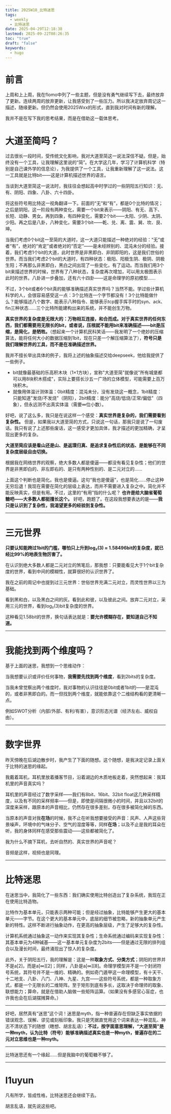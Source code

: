 ```yaml
---
title: 2025W18_比特迷思
tags:
  - weekly
  - 比特迷思
date: 2025-04-29T12:18:38
lastmod: 2025-09-22T08:26:35
toc: "true"
draft: "false"
keywords:
  - hugo
---
```

# 前言
上周和上上周，我在flomo中列了一些主题，但是没有勇气继续写下去，最终放弃了更新。连续两周的放弃更新，让我感受到了一些压力。所以我决定放弃周记这一描述，随缘更新。但仍然会使用2025Wxx的形式，直到我对时间有新的理解。

我并不是在写下我的思考结果，而是在借助这一载体思考。
# 大道至简吗？
过去很长一段时间，受传统文化影响，我对大道至简这一说法深信不疑。但是，始终没有一个工具，让我理解这里说的“简”。在大学这几年，学习了计算机科学（特别是自己课外学的信息论），为我提供了一个工具，让我重新理解了这一说法。这一工具就是比特bit——这是计算机描述世界的语言。

当谈到大道至简这一说法时，我往往会想起高中时学过的一些阴阳五行知识：无、有、阴阳、四象、八卦、六十四卦。

将这些符号用比特这一视角翻译一下。前面的“无”和“有”，都是0个比特的情况；之后是阴阳，这一阶段有两种变化，需要一个bit来表示——阴阳、有无、高下、长短、动静、男女。再到四象，有四种变化，需要2个bit——太阳、少阴、太阴、少阳。再之后是八卦，八种变化，需要3个bit——乾、兑、离、震、巽、坎、艮、坤。

当我们考虑0个bit这一至简的大道时，这一大道只能描述一种绝对的经验：“无”或者“有”，绝对的“肯定”或者绝对的“否定”——是未经辨别的、混沌未分的经验。接着，我们考虑1个bit的大道，此时世界是非黑即白、非阴即阳的，这是我们世俗的世界。而当我们考虑2个bit的大道时，有四种状态：极阳、阳极生阴、极阴、阴极生阳；不再那么非黑即白，黑白之间出现了一些变化，有了运动。而当我们用3个bit来描述世界的时候，世界有了八种状态，复杂度再次增加，可以用太极图表示此时的世界。八卦进一步叠加，还有六十四卦——这是命理学的原初模型……

不过，3个bit或者6个bit真的能够准确描述真实世界吗？当然不能。学过些计算机科学的人，会很容易感受这一点：3个比特连一个字节都没有！3个比特能做什么？能够描述八个数字、能表示八种指令、能够表示tcp握手挥手时的syn、ack、fin三种状态……三个比特所能建构出来的系统，并不能创生万物。

**真实世界的复杂度是无限大的：万物相互连接，和合而成。对于真实世界的任何东西，我们都需要用无限长的bit，或者说，压根就不能用bit来准确描述——bit是压缩，是简化，是牺牲。**（想起来一个计算机民科笑话——我发明了一个绝妙的压缩算法，能将任何大小的数据压缩到1bit，现在只差一个解压缩算法了），**符号只是我们理解世界的工具，而不是在准确描述世界。**

我并不擅长举出具体的例子，我将上述的抽象描述交给deepseek，他给我提供了一些例子。

- bit就像最基础的乐高积木块（1×1方块），宣称"大道至简"就像说"所有城堡都可以用8块积木搭成"，实际上要搭长沙五一广场的立体模型，可能需要上百万块积木。
- 就像用体温计测体温：0bit精度：混沌未分，没有发烧这一概念，1bit精度：只能知道"发烧/不发烧"（阴阳），2bit精度：能分"高烧/低烧/正常/偏低"（四象），但永远测不出真实体温（需要∞位小数）。

好吧，说了这么多，我只是在说这样一个感受：**真实世界是复杂的，我们需要看到复杂性。** 但是，如果我以大道至简的方式，只说这一句话，那我只是说了一句废话。我只有说了上述那些废话，这一感受才更加具体，我才描述的更加精确，才呈现出更多的复杂。

**大道至简应该是看山还是山、是返璞归真、是追求复杂性后的状态、是能够在不同复杂度层级自由切换。**

根据我在网络世界的观察，绝大多数人都是傻逼——都没有看见复杂性；他们的世界是非黑即白的、非左即右的、是只有两种性别的、是二元对立的……

上面这个判断也是简化。我也是傻逼。这句“我也是傻逼”，也是简化……停止这种无穷后退！我现在需要在简化的层级上表达，而并不需要进入复杂之中。简化并不能反映真实，但是有用。不过，这里的“有用”指的什么呢？ **也许是给大脑省葡萄糖吧——大多数人都挺擅长这个。** 好吧，跑题了。在这段我想要表达的是——**我只是认识到了复杂性，我渴望更多的经验到复杂性。**

---
# 三元世界
**只要认知能跨过1bit的门槛，哪怕只上升到log₂(3) ≈ 1.58496bit的复杂度，就已经比99%的地表生物厉害了。**

在认识到绝大多数人都是二元对立的煞笔后，那我想：只要能看见大于1个bit复杂度的世界，看到中间的模糊性，就算很好的认识世界了。

我在之前的周记中也提到过三元世界：世俗世界充满二元对立，而灵性世界以三为基础。

看到黑和白，以及黑白之间的灰。看到此和彼，以及彼此之间。放弃二元对立，采用三元的世界，看到log₂(3)bit复杂度的世界。

这种看见1.58bit的世界，换句话表达就是：**要允许模糊存在，要知道自己不知道。**

---
# 我能找到两个维度吗？
基于上面的迷思，我想到一个思维动作：

当我想要认识或评价任何事物，**我需要先找到两个维度**，看到2bits的复杂度。

当我未曾觉察出两个维度时，我对事物的认识往往是0bit或者1bit的——是混沌的，或者非黑即白的。而一但找到两个维度，就能依靠这个二维结构看的更清晰一点。

例如SWOT分析（内部/外部、有利/有害），意识形态光谱（经济左右、威权自由）。

---
# 数字世界
昨天傍晚在后湖边散步时，我产生了下面的随想。这个随想，是我决定记录上面关于比特的迷思的缘起。

我戴着耳机，耳机里放着播客节目，沿着湖边的木质地板走着，突然想起来：我耳机里的声音真实吗？

耳机里的声音经过了数字采样——我们有8bit、16bit、32bit float这几种采样精度，以及有不同的采样频率——但是，即使是间隔很微小的时间，并且以32bit的深度来采样，跟原本的声音相比，仍然存在很多差别，存在很多被简化掉的东西。

当原本的声音对我**在场**的时候，我不止在听我想要接受的声音：风声、人声这些背景噪声，环境中的气味分子、空气的湿度等等，同样**在场**；以及不止是我的耳朵在听，我的身体同样在感受那些震动——这些都被简化了。

我为什么不摘下耳机，去听自然的、真实世界的声音呢？

音频是这样，视频也是同理。

---
# 比特迷思
在迷思当中，我简化了一些东西：我们确实使用比特创造出了复杂系统，我现在正在使用比特造物。

比特作为基本单元，只能表示两种可能；但是经过抽象，比特能够产生更大的基本单元——字节。在这个更大的基本单元中，底层的细节被忽略，新的抽象单元产生新的特性。这样不断进行抽象动作，在更高的抽象层级，产生了足够大的复杂性。

计算机系统通过抽象这一动作来实现其复杂性；生命系统通过编码来实现复杂性：其基本单元为4种碱基——这一基本单元复杂度为2bits——但是通过无限的排列组合以及漫长时间，最终涌现出了惊人的复杂度。

此外，关于阴阳五行，我的理解是：这是一种**取象方式、分类方式**；阴阳的世界并不是a[2]，而是a[∞][2]；同样，八卦是a[∞][8]。命理学模型并不是一个封闭符号系统，其符号并不是一维的、精确的。例如奇门遁甲这一命理模型，有十天干、十二地支、八卦、八门、八神、九星、九宫——这些符号系统，都是一种取象方式，都是一个无限长的二维矩阵。至于矩形到底有多长，这取决于命理师的取象、联想能力；算命，就是在借助人脑做一些矩阵运算。（如果没有多感官心盲症，也许我也会在后湖摆摊算命。）

---
好吧，居然真有“迷思”这个词！迷思是myth，指一种普遍存在但缺乏事实依据的错误观念、误解、谬见或刻板印象。我只是凭据直觉用这个词来表达一种混乱、神志不清状态下的随想（瞎想、胡言乱语）；**不过，按字面意思理解，“大道至简”是一种myth，认为比特（符号）能够准确描述真实也是一种myth，普遍存在的二元对立思维也是一种myth。**

---
比特迷思还有一个缘起……但是我脑中的葡萄糖不够了。

---
# l1uyun
凡有所学，皆成性格，比特迷思还会继续下去。

胡言乱语，就先说这些吧。

